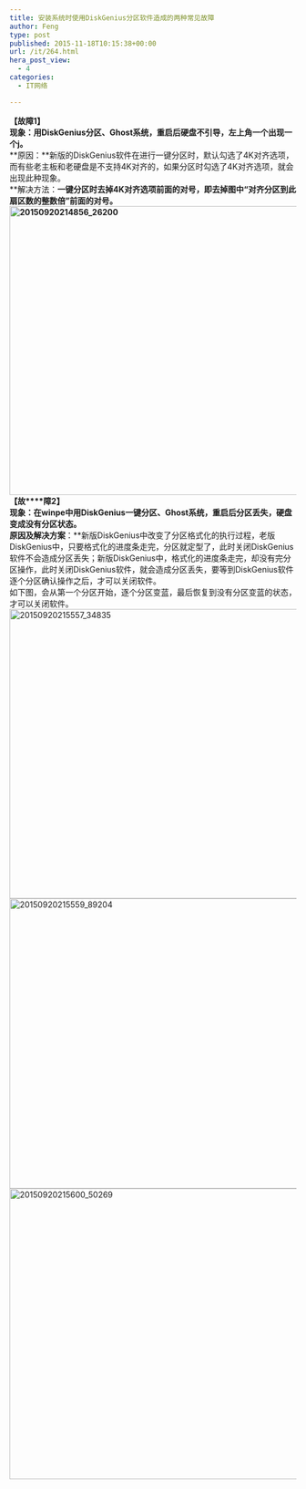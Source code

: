 ```yaml
---
title: 安装系统时使用DiskGenius分区软件造成的两种常见故障
author: Feng
type: post
published: 2015-11-18T10:15:38+00:00
url: /it/264.html
hera_post_view:
  - 4
categories:
  - IT网络

---
```

**【故障1】**  
**现象：用DiskGenius分区、Ghost系统，重启后硬盘不引导，左上角一个出现一个j。**  
**原因：**新版的DiskGenius软件在进行一键分区时，默认勾选了4K对齐选项，而有些老主板和老硬盘是不支持4K对齐的，如果分区时勾选了4K对齐选项，就会出现此种现象。  
**解决方法：**一键分区时去掉4K对齐选项前面的对号，即去掉图中“对齐分区到此扇区数的整数倍”前面的对号。  
[<img loading="lazy" decoding="async" class="aligncenter size-full wp-image-1883" src="http://uu126.cn/wp-content/uploads/2015/11/20150920214856_26200.jpg" alt="20150920214856_26200" width="750" height="507" />][1]  
**【故****障2】**  
**现象：在winpe中用DiskGenius一键分区、Ghost系统，重启后分区丢失，硬盘变成没有分区状态。**  
**原因及解决方案****：**新版DiskGenius中改变了分区格式化的执行过程，老版DiskGenius中，只要格式化的进度条走完，分区就定型了，此时关闭DiskGenius软件不会造成分区丢失；新版DiskGenius中，格式化的进度条走完，却没有完分区操作，此时关闭DiskGenius软件，就会造成分区丢失，要等到DiskGenius软件逐个分区确认操作之后，才可以关闭软件。  
如下图，会从第一个分区开始，逐个分区变蓝，最后恢复到没有分区变蓝的状态，才可以关闭软件。  
[<img loading="lazy" decoding="async" class="aligncenter size-full wp-image-1884" src="http://uu126.cn/wp-content/uploads/2015/11/20150920215557_34835.jpg" alt="20150920215557_34835" width="750" height="508" />][2] [<img loading="lazy" decoding="async" class="aligncenter size-full wp-image-1885" src="http://uu126.cn/wp-content/uploads/2015/11/20150920215559_89204.jpg" alt="20150920215559_89204" width="750" height="509" />][3] [<img loading="lazy" decoding="async" class="aligncenter size-full wp-image-1886" src="http://uu126.cn/wp-content/uploads/2015/11/20150920215600_50269.jpg" alt="20150920215600_50269" width="750" height="510" />][4]

 [1]: http://uu126.cn/wp-content/uploads/2015/11/20150920214856_26200.jpg
 [2]: http://uu126.cn/wp-content/uploads/2015/11/20150920215557_34835.jpg
 [3]: http://uu126.cn/wp-content/uploads/2015/11/20150920215559_89204.jpg
 [4]: http://uu126.cn/wp-content/uploads/2015/11/20150920215600_50269.jpg